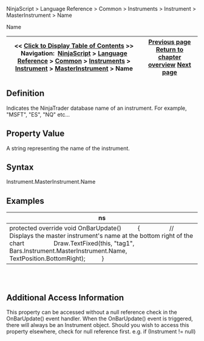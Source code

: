 ﻿
NinjaScript \> Language Reference \> Common \> Instruments \> Instrument \> MasterInstrument \> Name

Name

| \<\< [Click to Display Table of Contents](masterinstrument_name.md) \>\> **Navigation:**     [NinjaScript](ninjascript-1.md) \> [Language Reference](language_reference_wip-1.md) \> [Common](common-1.md) \> [Instruments](instruments_ninjascript-1.md) \> [Instrument](instrument-1.md) \> [MasterInstrument](masterinstrument-1.md) \> Name | [Previous page](mergepolicy-1.md) [Return to chapter overview](masterinstrument-1.md) [Next page](getnextexpiry-1.md) |
| --- | --- |
## Definition
Indicates the NinjaTrader database name of an instrument. For example, "MSFT", "ES", "NQ" etc...

## Property Value
A string representing the name of the instrument.
## 
## Syntax
Instrument.MasterInstrument.Name
 
## 
## Examples

| ns |
| --- |
| protected override void OnBarUpdate()          {                  // Displays the master instrument's name at the bottom right of the chart                  Draw.TextFixed(this, "tag1", Bars.Instrument.MasterInstrument.Name, TextPosition.BottomRight);          } |
## 
 
## Additional Access Information
This property can be accessed without a null reference check in the OnBarUpdate() event handler. When the OnBarUpdate() event is triggered, there will always be an Instrument object. Should you wish to access this property elsewhere, check for null reference first. e.g. if (Instrument !\= null)
